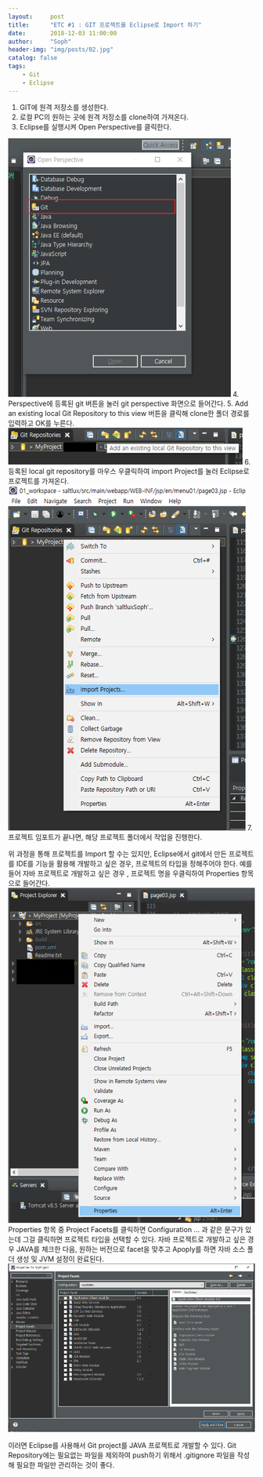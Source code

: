 ```yaml
---
layout:     post
title:      "ETC #1 : GIT 프로젝트를 Eclipse로 Import 하기"
date:       2018-12-03 11:00:00
author:     "Soph"
header-img: "img/posts/02.jpg"
catalog: false
tags:
    - Git
    - Eclipse
---
```


1. GIT에 원격 저장소를 생성한다.
2. 로컬 PC의 원하는 곳에 원격 저장소를 clone하여 가져온다.
3. Eclipse를 실행시켜 Open Perspective를 클릭한다.
<img src="img/posts/etc01_01.png"/>
4. Perspective에 등록된 git 버튼을 눌러 git perspective 화면으로 들어간다.
5. Add an existing local Git Repository to this view 버튼을 클릭해 clone한 폴더 경로를 입력하고 OK를 누른다.
<img src="img/posts/etc01_02.png"/>
6. 등록된 local git repository를 마우스 우클릭하여 import Project를 눌러 Eclipse로 프로젝트를 가져온다.
<img src="img/posts/etc01_03.png"/>
7. 프로젝트 임포트가 끝나면, 해당 프로젝트 폴더에서 작업을 진행한다. 



   위 과정을 통해 프로젝트를 Import 할 수는 있지만, Eclipse에서 git에서 만든 프로젝트를 IDE를 기능을 활용해 개발하고 싶은 경우, 프로젝트의 타입을 정해주어야 한다. 예를 들어 자바 프로젝트로 개발하고 싶은 경우 , 프로젝트 명을 우클릭하여 Properties 항목으로 들어간다.
   <img src="img/posts/etc01_04.png"/>
   Properties 항목 중 Project Facets를 클릭하면 Configuration ... 과 같은 문구가 있는데 그걸 클릭하면 프로젝트 타입을 선택할 수 있다. 자바 프로젝트로 개발하고 싶은 경우 JAVA를 체크한 다음, 원하는 버전으로 facet을 맞추고 Apoply를 하면 자바 소스 폴더 생성 및 JVM 설정이 완료된다.
   <img src="img/posts/etc01_05.png"/>
   
   이러면 Eclipse를 사용해서 Git project를 JAVA 프로젝트로 개발할 수 있다. Git Repository에는 필요없는 파일을 제외하여 push하기 위해서 .gitignore 파일을 작성해 필요한 파일만 관리하는 것이 좋다.
   





